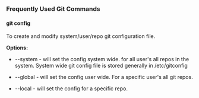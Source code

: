 ### Frequently Used Git Commands ###

#### git config ####

To create and modify system/user/repo git configuration file.

**Options:**
* --system - will set the config system wide. for all user's
all repos in the system. System wide git config file is
stored generally in /etc/gitconfig

* --global - will set the config user wide. For a specific user's
all git repos.

* --local - will set the config for a specific repo.
